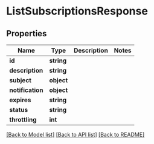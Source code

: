 # ListSubscriptionsResponse

## Properties
Name | Type | Description | Notes
------------ | ------------- | ------------- | -------------
**id** | **string** |  | 
**description** | **string** |  | 
**subject** | **object** |  | 
**notification** | **object** |  | 
**expires** | **string** |  | 
**status** | **string** |  | 
**throttling** | **int** |  | 

[[Back to Model list]](../README.md#documentation-for-models) [[Back to API list]](../README.md#documentation-for-api-endpoints) [[Back to README]](../README.md)



